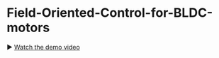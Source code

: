 # Field-Oriented-Control-for-BLDC-motors


▶️ [Watch the demo video](https://github.com/user-attachments/assets/b5cbf291-8e1d-44cc-8e0f-3ad114c7b1c7)

